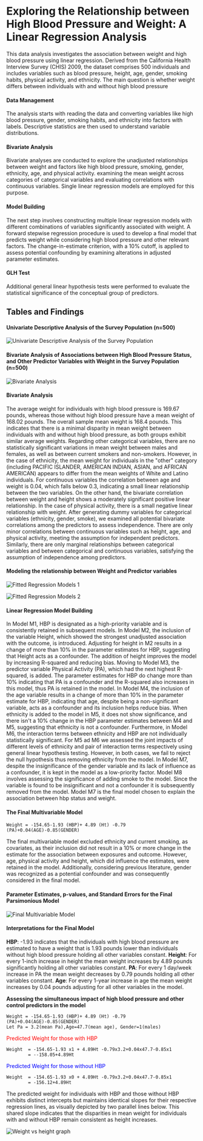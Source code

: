 # Exploring the Relationship between High Blood Pressure and Weight: A Linear Regression Analysis

This data analysis investigates the association between weight and high blood pressure using linear regression. Derived from the California Health Interview Survey (CHIS) 2009, the dataset comprises 500 individuals and includes variables such as blood pressure, height, age, gender, smoking habits, physical activity, and ethnicity. The main question is whether weight differs between individuals with and without high blood pressure

#### **Data Management**
The analysis starts with reading the data and converting variables like high blood pressure, gender, smoking habits, and ethnicity into factors with labels. Descriptive statistics are then used to understand variable distributions.

#### **Bivariate Analysis**
Bivariate analyses are conducted to explore the unadjusted relationships between weight and factors like high blood pressure, smoking, gender, ethnicity, age, and physical activity. examining the mean weight across categories of categorical variables and evaluating correlations with continuous variables. Single linear regression models are employed for this purpose.

#### **Model Building**
The next step involves constructing multiple linear regression models with different combinations of variables significantly associated with weight. A forward stepwise regression procedure is used to develop a final model that predicts weight while considering high blood pressure and other relevant factors. The change-in-estimate criterion, with a 10% cutoff, is applied to assess potential confounding by examining alterations in adjusted parameter estimates.

#### **GLH Test**
Additional general linear hypothesis tests were performed to evaluate the statistical significance of the conceptual group of predictors.

## Tables and Findings

#### Univariate Descriptive Analysis of the Survey Population (n=500)

![Univariate Descriptive Analysis of the Survey Population](img/TableA.png)

#### Bivariate Analysis of Associations between High Blood Pressure Status, and Other Predictor Variables with Weight in the Survey Population (n=500)

![Bivariate Analysis](img/TableB.png)

#### Bivariate Analysis
The average weight for individuals with high blood pressure is 169.67 pounds, whereas those without high blood pressure have a mean weight of 168.02 pounds. The overall sample mean weight is 168.4 pounds. This indicates that there is a minimal disparity in mean weight between individuals with and without high blood pressure, as both groups exhibit similar average weights. Regarding other categorical variables, there are no statistically significant variations in mean weight between males and females, as well as between current smokers and non-smokers. However, in the case of ethnicity, the mean weight for individuals in the "other" category (including PACIFIC ISLANDER, AMERICAN INDIAN, ASIAN, and AFRICAN AMERICAN) appears to differ from the mean weights of White and Latino individuals. For continuous variables the correlation between age and weight is 0.04, which falls below 0.3, indicating a small linear relationship between the two variables. On the other hand, the bivariate correlation between weight and height shows a moderately significant positive linear relationship. In the case of physical activity, there is a small negative linear relationship with weight.
After generating dummy variables for categorical variables (ethnicity, gender, smoke), we examined all potential bivariate correlations among the predictors to assess independence. There are only minor correlations between continuous variables such as height, age, and physical activity, meeting the assumption for independent predictors. Similarly, there are only marginal relationships between categorical variables and between categorical and continuous variables, satisfying the assumption of independence among predictors.

#### Modeling the relationship between Weight and Predictor variables

![Fitted Regression Models 1](img/TableC.png)

![Fitted Regression Models 2](img/TableD.png)

#### Linear Regression Model Building

In Model M1, HBP is designated as a high-priority variable and is consistently retained in subsequent models. In Model M2, the inclusion of the variable Height, which showed the strongest unadjusted association with the outcome, is introduced. Adjusting for height in M2 results in a change of more than 10% in the parameter estimates for HBP, suggesting that Height acts as a confounder. The addition of height improves the model by increasing R-squared and reducing bias. 
Moving to Model M3, the predictor variable Physical Activity (PA), which had the next highest R-squared, is added. The parameter estimates for HBP do change more than 10% indicating that PA is a confounder and the R-squared also increases in this model, thus PA is retained in the model.
In Model M4, the inclusion of the age variable results in a change of more than 10% in the parameter estimate for HBP, indicating that age, despite being a non-significant variable, acts as a confounder and its inclusion helps reduce bias.
When ethnicity is added to the model in M5, it does not show significance, and there isn't a 10% change in the HBP parameter estimates between M4 and M5, suggesting that ethnicity is not a confounder. Furthermore, in Model M6, the interaction terms between ethnicity and HBP are not individually statistically significant. For M5 ad M6 we assessed the joint impacts of different levels of ethnicity and pair of interaction terms respectively using general linear hypothesis testing. However, in both cases, we fail to reject the null hypothesis thus removing ethnicity from the model.
In Model M7, despite the insignificance of the gender variable and its lack of influence as a confounder, it is kept in the model as a low-priority factor.
Model M8 involves assessing the significance of adding smoke to the model. Since the variable is found to be insignificant and not a confounder it is subsequently removed from the model.
Model M7 is the final model chosen to explain the association between hbp status and weight.

#### The Final Multivariable Model

```
Weight = -154.65-1.93 (HBP)+ 4.89 (Ht) -0.79 (PA)+0.04(AGE)-0.85(GENDER)
```

The final multivariable model excluded ethnicity and current smoking, as covariates, as their inclusion did not result in a 10% or more change in the estimate for the association between exposures and outcome. However, age, physical activity and height, which did influence the estimates, were retained in the model. Additionally, considering previous literature, gender was recognized as a potential confounder and was consequently considered in the final model.

#### Parameter Estimates, p-values, and Standard Errors for the Final Parsimonious Model

![Final Multivariable Model](img/TableE.png)

#### Interpretations for the Final Model

**HBP**: -1.93 indicates that the individuals with high blood pressure are estimated to have a weight that is 1.93 pounds lower than individuals without high blood pressure holding all other variables constant.
**Height**: For every 1-inch increase in height the mean weight increases by 4.89 pounds significantly holding all other variables constant.
**PA**: For every 1 day/week increase in PA the mean weight decreases by 0.79 pounds holding all other variables constant.
**Age**: For every 1-year increase in age the mean weight increases by 0.04 pounds adjusting for all other variables in the model.

**Assessing the simultaneous impact of high blood pressure and other control predictors in the model**
```
Weight = -154.65-1.93 (HBP)+ 4.89 (Ht) -0.79 (PA)+0.04(AGE)-0.85(GENDER)
Let Pa = 3.2(mean Pa),Age=47.7(mean age), Gender=1(males)
```

<font color="red">Predicted Weight for those with HBP</font>
```
Weight  = -154.65-1.93 x1 + 4.89Ht -0.79x3.2+0.04x47.7-0.85x1
        = --158.05+4.89Ht
```

<font color="blue">Predicted Weight for those without HBP</font>
```
Weight  = -154.65-1.93 x0 + 4.89Ht -0.79x3.2+0.04x47.7-0.85x1
        = -156.12+4.89Ht
```

The predicted weight for individuals with HBP and those without HBP exhibits distinct intercepts but maintains identical slopes for their respective regression lines, as visually depicted by two parallel lines below. This shared slope indicates that the disparities in mean weight for individuals with and without HBP remain consistent as height increases.

![Weight vs height graph](img/TableF.png)

